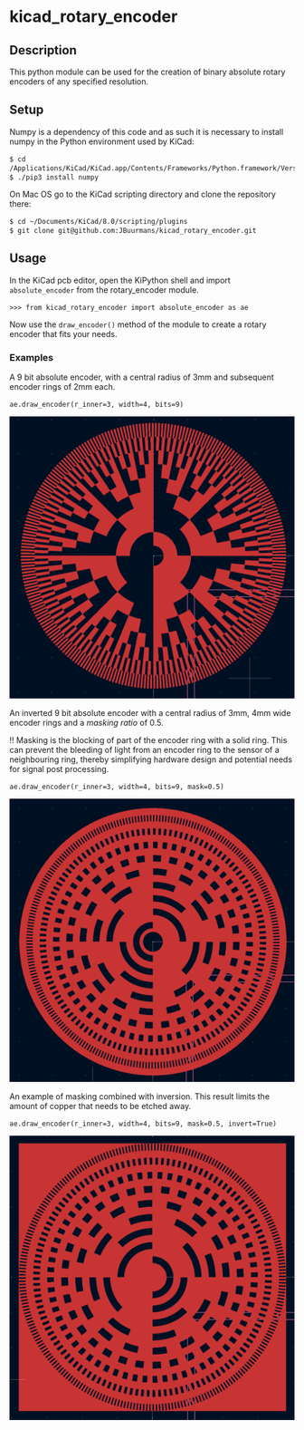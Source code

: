 # kicad_rotary_encoder

## Description

This python module can be used for the creation of binary absolute rotary encoders of any specified resolution.

## Setup

Numpy is a dependency of this code and as such it is necessary to install numpy in the Python environment used by KiCad:

```
$ cd /Applications/KiCad/KiCad.app/Contents/Frameworks/Python.framework/Versions/Current/bin
$ ./pip3 install numpy
```

On Mac OS go to the KiCad scripting directory and clone the repository there:

```
$ cd ~/Documents/KiCad/8.0/scripting/plugins
$ git clone git@github.com:JBuurmans/kicad_rotary_encoder.git
```

## Usage

In the KiCad pcb editor, open the KiPython shell and import `absolute_encoder` from the rotary_encoder module.

```
>>> from kicad_rotary_encoder import absolute_encoder as ae
```

Now use the `draw_encoder()` method of the module to create a rotary encoder that fits your needs.

### Examples

A 9 bit absolute encoder, with a central radius of 3mm and subsequent encoder rings of 2mm each.

```
ae.draw_encoder(r_inner=3, width=4, bits=9)
```

![plot](example1.png)

An inverted 9 bit absolute encoder with a central radius of 3mm, 4mm wide encoder rings and a *masking ratio* of 0.5.

:bangbang: Masking is the blocking of part of the encoder ring with a solid ring. This can prevent the bleeding of light from an encoder ring to the sensor of a neighbouring ring, thereby simplifying hardware design and potential needs for signal post processing.

```
ae.draw_encoder(r_inner=3, width=4, bits=9, mask=0.5)
```
![plot](example2.png)

An example of masking combined with inversion. This result limits the amount of copper that needs to be etched away.

```
ae.draw_encoder(r_inner=3, width=4, bits=9, mask=0.5, invert=True)
```

![plot](example3.png)